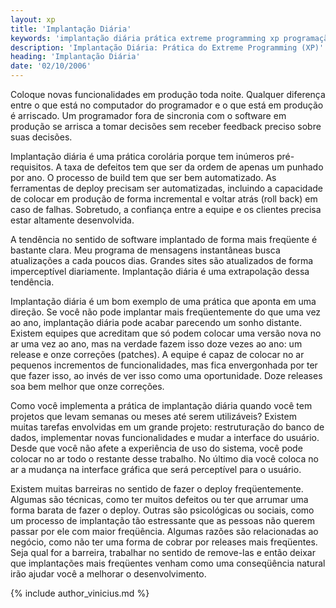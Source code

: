```yaml
---
layout: xp
title: 'Implantação Diária'
keywords: 'implantação diária prática extreme programming xp programação extrema'
description: 'Implantação Diária: Prática do Extreme Programming (XP)'
heading: 'Implantação Diária'
date: '02/10/2006'
---
```


Coloque novas funcionalidades em produção toda noite. Qualquer diferença entre o que está no computador do programador e o que está em produção é arriscado. Um programador fora de sincronia com o software em produção se arrisca a tomar decisões sem receber feedback preciso sobre suas decisões.

Implantação diária é uma prática corolária porque tem inúmeros pré-requisitos. A taxa de defeitos tem que ser da ordem de apenas um punhado por ano. O processo de build tem que ser bem automatizado. As ferramentas de deploy precisam ser automatizadas, incluindo a capacidade de colocar em produção de forma incremental e voltar atrás (roll back) em caso de falhas. Sobretudo, a confiança entre a equipe e os clientes precisa estar altamente desenvolvida.

A tendência no sentido de software implantado de forma mais freqüente é bastante clara. Meu programa de mensagens instantâneas busca atualizações a cada poucos dias. Grandes sites são atualizados de forma imperceptível diariamente. Implantação diária é uma extrapolação dessa tendência.

Implantação diária é um bom exemplo de uma prática que aponta em uma direção. Se você não pode implantar mais freqüentemente do que uma vez ao ano, implantação diária pode acabar parecendo um sonho distante. Existem equipes que acreditam que só podem colocar uma versão nova no ar uma vez ao ano, mas na verdade fazem isso doze vezes ao ano: um release e onze correções (patches). A equipe é capaz de colocar no ar pequenos incrementos de funcionalidades, mas fica envergonhada por ter que fazer isso, ao invés de ver isso como uma oportunidade. Doze releases soa bem melhor que onze correções.

Como você implementa a prática de implantação diária quando você tem projetos que levam semanas ou meses até serem utilizáveis? Existem muitas tarefas envolvidas em um grande projeto: restruturação do banco de dados, implementar novas funcionalidades e mudar a interface do usuário. Desde que você não afete a experiência de uso do sistema, você pode colocar no ar todo o restante desse trabalho. No último dia você coloca no ar a mudança na interface gráfica que será perceptível para o usuário.

Existem muitas barreiras no sentido de fazer o deploy freqüentemente. Algumas são técnicas, como ter muitos defeitos ou ter que arrumar uma forma barata de fazer o deploy. Outras são psicológicas ou sociais, como um processo de implantação tão estressante que as pessoas não querem passar por ele com maior freqüência. Algumas razões são relacionadas ao negócio, como não ter uma forma de cobrar por releases mais freqüentes. Seja qual for a barreira, trabalhar no sentido de remove-las e então deixar que implantações mais freqüentes venham como uma conseqüência natural irão ajudar você a melhorar o desenvolvimento.

{% include author_vinicius.md %}